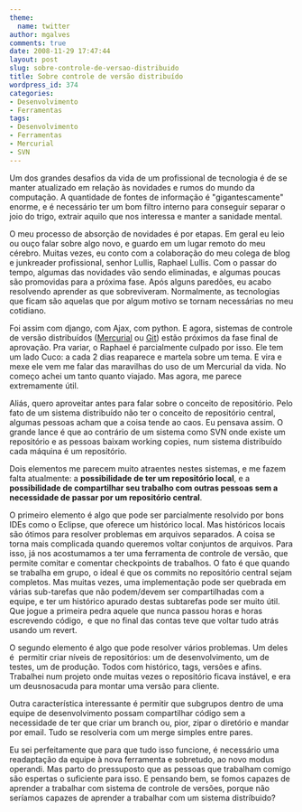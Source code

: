 ```yaml
---
theme:
  name: twitter
author: mgalves
comments: true
date: 2008-11-29 17:47:44
layout: post
slug: sobre-controle-de-versao-distribuido
title: Sobre controle de versão distribuído
wordpress_id: 374
categories:
- Desenvolvimento
- Ferramentas
tags:
- Desenvolvimento
- Ferramentas
- Mercurial
- SVN
---
```


Um dos grandes desafios da vida de um profissional de tecnologia é de se manter atualizado em relação às novidades e rumos do mundo da computação. A quantidade de fontes de informação é "gigantescamente" enorme, e é necessário ter um bom filtro interno para conseguir separar o joio do trigo, extrair aquilo que nos interessa e manter a sanidade mental.

O meu processo de absorção de novidades é por etapas. Em geral eu leio ou ouço falar sobre algo novo, e guardo em um lugar remoto do meu cérebro. Muitas vezes, eu conto com a colaboração do meu colega de blog e junkreader profissional, senhor Lullis, Raphael Lullis. Com o passar do tempo, algumas das novidades vão sendo eliminadas, e algumas poucas são promovidas para a próxima fase. Após alguns paredões, eu acabo resolvendo aprender as que sobreviveram. Normalmente, as tecnologias que ficam são aquelas que por algum motivo se tornam necessárias no meu cotidiano.

Foi assim com django, com Ajax, com python. E agora, sistemas de controle de versão distribuídos ([Mercurial](http://www.selenic.com/mercurial/wiki/) ou [Git](http://git.or.cz/)) estão próximos da fase final de aprovação. Pra variar, o Raphael é parcialmente culpado por isso. Ele tem um lado Cuco: a cada 2 dias reaparece e martela sobre um tema. E vira e mexe ele vem me falar das maravilhas do uso de um Mercurial da vida. No começo achei um tanto quanto viajado. Mas agora, me parece extremamente útil.

Aliás, quero aproveitar antes para falar sobre o conceito de repositório. Pelo fato de um sistema distribuído não ter o conceito de repositório central, algumas pessoas acham que a coisa tende ao caos. Eu pensava assim. O grande lance é que ao contrário de um sistema como SVN onde existe um repositório e as pessoas baixam working copies, num sistema distribuído cada máquina é um repositório.

Dois elementos me parecem muito atraentes nestes sistemas, e me fazem falta atualmente: a **possibilidade de ter um repositório local**, e a **possibilidade de compartilhar seu trabalho com outras pessoas sem a necessidade de passar por um repositório central**.

O primeiro elemento é algo que pode ser parcialmente resolvido por bons IDEs como o Eclipse, que oferece um histórico local. Mas históricos locais são ótimos para resolver problemas em arquivos separados. A coisa se torna mais complicada quando queremos voltar conjuntos de arquivos. Para isso, já nos acostumamos a ter uma ferramenta de controle de versão, que permite comitar e comentar checkpoints de trabalhos. O fato é que quando se trabalha em grupo, o ideal é que os commits no repositório central sejam completos. Mas muitas vezes, uma implementação pode ser quebrada em várias sub-tarefas que não podem/devem ser compartilhadas com a equipe, e ter um histórico apurado destas subtarefas pode ser muito útil. Que jogue a primeira pedra aquele que nunca passou horas e horas escrevendo código,  e que no final das contas teve que voltar tudo atrás usando um revert.

O segundo elemento é algo que pode resolver vários problemas. Um deles é  permitir criar níveis de repositórios: um de desenvolvimento, um de testes, um de produção. Todos com histórico, tags, versões e afins. Trabalhei num projeto onde muitas vezes o repositório ficava instável, e era um deusnosacuda para montar uma versão para cliente.

Outra característica interessante é permitir que subgrupos dentro de uma equipe de desenvolvimento possam compartilhar código sem a necessidade de ter que criar um branch ou, pior, zipar o diretório e mandar por email. Tudo se resolveria com um merge simples entre pares.

Eu sei perfeitamente que para que tudo isso funcione, é necessário uma readaptação da equipe à nova ferramenta e sobretudo, ao novo modus operandi. Mas parto do pressuposto que as pessoas que trabalham comigo são espertas o suficiente para isso. E pensando bem, se fomos capazes de aprender a trabalhar com sistema de controle de versões, porque não seríamos capazes de aprender a trabalhar com um sistema distríbuido?
